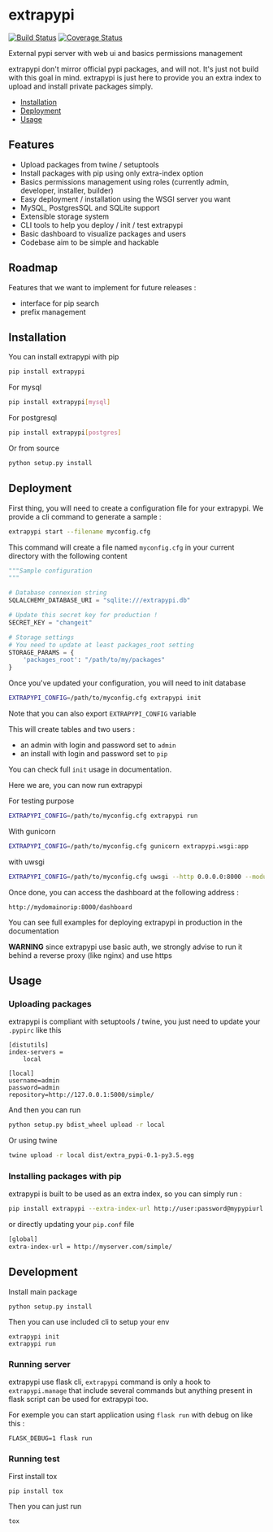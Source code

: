 # extrapypi

[![Build Status](https://travis-ci.org/karec/extrapypi.svg?branch=master)](https://travis-ci.org/karec/extrapypi)
[![Coverage Status](https://coveralls.io/repos/github/karec/extrapypi/badge.svg?branch=master)](https://coveralls.io/github/karec/extrapypi?branch=master)

External pypi server with web ui and basics permissions management

extrapypi don't mirror official pypi packages, and will not. It's just not build with 
this goal in mind.
extrapypi is just here to provide you an extra index to upload and install private packages
simply.


* [Installation](#installation)
* [Deployment](#deployment)
* [Usage](#usage)


## Features

* Upload packages from twine / setuptools
* Install packages with pip using only extra-index option
* Basics permissions management using roles (currently admin, developer, installer, builder)
* Easy deployment / installation using the WSGI server you want
* MySQL, PostgresSQL and SQLite support
* Extensible storage system
* CLI tools to help you deploy / init / test extrapypi
* Basic dashboard to visualize packages and users
* Codebase aim to be simple and hackable

## Roadmap

Features that we want to implement for future releases :

* interface for pip search
* prefix management

## Installation

You can install extrapypi with pip

```bash
pip install extrapypi
```

For mysql 

```bash
pip install extrapypi[mysql]
```

For postgresql

```bash
pip install extrapypi[postgres]
```

Or from source 

```bash
python setup.py install
```

## Deployment

First thing, you will need to create a configuration file for your extrapypi. We provide 
a cli command to generate a sample :

```bash
extrapypi start --filename myconfig.cfg
```

This command will create a file named `myconfig.cfg` in your current directory with the following content 

```python
"""Sample configuration
"""

# Database connexion string
SQLALCHEMY_DATABASE_URI = "sqlite:///extrapypi.db"

# Update this secret key for production !
SECRET_KEY = "changeit"

# Storage settings
# You need to update at least packages_root setting
STORAGE_PARAMS = {
    'packages_root': "/path/to/my/packages"
}

```

Once you've updated your configuration, you will need to init database 

```bash
EXTRAPYPI_CONFIG=/path/to/myconfig.cfg extrapypi init
```

Note that you can also export `EXTRAPYPI_CONFIG` variable

This will create tables and two users : 

* an admin with login and password set to `admin`
* an install with login and password set to `pip`

You can check full `init` usage in documentation.


Here we are, you can now run extrapypi

For testing purpose 

```bash
EXTRAPYPI_CONFIG=/path/to/myconfig.cfg extrapypi run
```

With gunicorn

```bash
EXTRAPYPI_CONFIG=/path/to/myconfig.cfg gunicorn extrapypi.wsgi:app
```

with uwsgi

```bash
EXTRAPYPI_CONFIG=/path/to/myconfig.cfg uwsgi --http 0.0.0.0:8000 --module extrapypi.wsgi:app
```

Once done, you can access the dashboard at the following address :

`http://mydomainorip:8000/dashboard`

You can see full examples for deploying extrapypi in production in the documentation


**WARNING** since extrapypi use basic auth, we strongly advise to run it behind a reverse proxy (like nginx) and use 
https

## Usage


### Uploading packages

extrapypi is compliant with setuptools / twine, you just need to update your `.pypirc` like this

```
[distutils]
index-servers =
    local

[local]
username=admin
password=admin
repository=http://127.0.0.1:5000/simple/
```

And then you can run

```bash
python setup.py bdist_wheel upload -r local
```

Or using twine

```bash
twine upload -r local dist/extra_pypi-0.1-py3.5.egg
```

### Installing packages with pip

extrapypi is built to be used as an extra index, so you can simply run :

```bash
pip install extrapypi --extra-index-url http://user:password@mypypiurl.org/simple/ 
```

or directly updating your `pip.conf` file 

```bash
[global]
extra-index-url = http://myserver.com/simple/
```


## Development

Install main package

```
python setup.py install
```

Then you can use included cli to setup your env

```
extrapypi init
extrapypi run
```

### Running server

extrapypi use flask cli, `extrapypi` command is only a hook to `extrapypi.manage` that include several commands 
but anything present in flask script can be used for extrapypi too.

For exemple you can start application using `flask run` with debug on like this :

```
FLASK_DEBUG=1 flask run
```

### Running test


First install tox

```
pip install tox
```

Then you can just run 

```
tox
```
